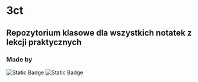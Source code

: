 # 3ct

## Repozytorium klasowe dla wszystkich notatek z lekcji praktycznych

### Made by 
![Static Badge](https://img.shields.io/badge/rumcajs-red?style=for-the-badge&logo=amazoniam&logoColor=white&logoSize=10px&color=blue&link=https%3A%2F%2Fgithub.com%2FSzkorupat) ![Static Badge](https://img.shields.io/badge/jezyk-blue?style=for-the-badge&logo=amazoniam&logoColor=white&logoSize=10px&color=purple&link=https%3A%2F%2Fgithub.com%jezyk37) 

